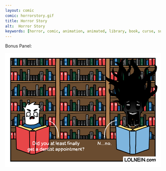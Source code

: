 ```yaml
---
layout: comic
comic: horrorstory.gif
title: Horror Story
alt:  Horror Story
keywords: [horror, comic, animation, animated, library, book, curse, susan, monster, ghost, halloween]
---
```


Bonus Panel:

![Horror Story Bonus](/images/horrorstory_bonus.png)
